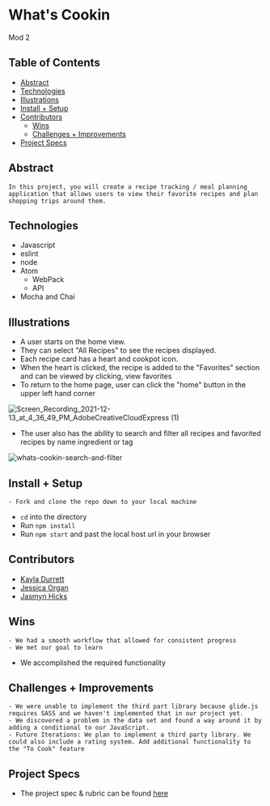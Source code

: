 # What's Cookin
Mod 2

## Table of Contents
  - [Abstract](#abstract)
  - [Technologies](#technologies)
  - [Illustrations](#illustrations)
  - [Install + Setup](#set-up)
  - [Contributors](#contributors)
	- [Wins](#wins)
	- [Challenges + Improvements](#challenges-+-Improvements)
  - [Project Specs](#project-specs)

## Abstract
	In this project, you will create a recipe tracking / meal planning application that allows users to view their favorite recipes and plan shopping trips around them.

## Technologies
  - Javascript
  - eslint
  - node
  - Atom
	- WebPack
	- API
  - Mocha and Chai

## Illustrations

 - A user starts on the home view.
 - They can select "All Recipes" to see the recipes displayed.
 - Each recipe card has a heart and cookpot icon.
 - When the heart is clicked, the recipe is added to the "Favorites" section and can be viewed by clicking, view favorites
 - To return to the home page, user can click the "home" button in the upper left hand corner

![Screen_Recording_2021-12-13_at_4_36_49_PM_AdobeCreativeCloudExpress (1)](https://user-images.githubusercontent.com/78129211/145910106-a8ee8381-4549-4160-b758-2d41928cb2bf.gif)

 - The user also has the ability to search and filter all recipes and favorited recipes by name ingredient or tag

 ![whats-cookin-search-and-filter](https://user-images.githubusercontent.com/78129211/145909826-064e4061-4a45-4553-808b-5b5da77f997d.gif)

## Install + Setup
	- Fork and clone the repo down to your local machine
  - `cd` into the directory
  - Run `npm install`
  - Run `npm start` and past the local host url in your browser

## Contributors
  - [Kayla Durrett](https://github.com/krdurrett)
  - [Jessica Organ](https://github.com/Jorgan612)
  - [Jasmyn Hicks](https://github.com/jasmyn2244)

## Wins
	- We had a smooth workflow that allowed for consistent progress
	- We met our goal to learn
  - We accomplished the required functionality

## Challenges + Improvements
	- We were unable to implement the third part library because glide.js requires SASS and we haven't implemented that in our project yet.
	- We discovered a problem in the data set and found a way around it by adding a conditional to our JavaScript.
	- Future Iterations: We plan to implement a third party library. We could also include a rating system. Add additional functionality to the "To Cook" feature

## Project Specs
  - The project spec & rubric can be found [here](https://frontend.turing.edu/projects/whats-cookin-part-one.html)
